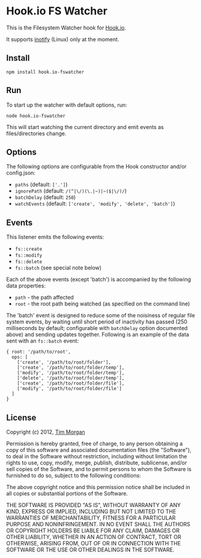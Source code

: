 # Hook.io FS Watcher

This is the Filesystem Watcher hook for [Hook.io](https://github.com/hookio/hook.io).

It supports [inotify](http://en.wikipedia.org/wiki/Inotify) (Linux) only at the moment.

## Install

    npm install hook.io-fswatcher

## Run

To start up the watcher with default options, run:

    node hook.io-fswatcher

This will start watching the current directory and emit events as files/directories change.

## Options

The following options are configurable from the Hook constructor and/or config.json:

* `paths` (default: `['.']`)
* `ignorePath` (default: `/(^|\/)(\.|~)|~($|\/)/`)
* `batchDelay` (default: `250`)
* `watchEvents` (default: `['create', 'modify', 'delete', 'batch']`)

## Events

This listener emits the following events:

* `fs::create`
* `fs::modify`
* `fs::delete`
* `fs::batch` (see special note below)

Each of the above events (except 'batch') is accompanied by the following data properties:

* `path` - the path affected
* `root` - the root path being watched (as specified on the command line)

The 'batch' event is designed to reduce some of the noisiness of regular file system events, by waiting until short period of inactivity has passed (250 milliseconds by default; configurable with `batchDelay` option documented above) and sending updates together. Following is an example of the data sent with an `fs::batch` event:

    { root: '/path/to/root',
      ops: [
        ['create', '/path/to/root/folder'],
        ['create', '/path/to/root/folder/temp'],
        ['modify', '/path/to/root/folder/temp'],
        ['delete', '/path/to/root/folder/temp'],
        ['create', '/path/to/root/folder/file'],
        ['modify', '/path/to/root/folder/file']
      ]
    }

## License

Copyright (c) 2012, [Tim Morgan](http://timmorgan.org)

Permission is hereby granted, free of charge, to any person obtaining a copy of this software and associated documentation files (the "Software"), to deal in the Software without restriction, including without limitation the rights to use, copy, modify, merge, publish, distribute, sublicense, and/or sell copies of the Software, and to permit persons to whom the Software is furnished to do so, subject to the following conditions:

The above copyright notice and this permission notice shall be included in all copies or substantial portions of the Software.

THE SOFTWARE IS PROVIDED "AS IS", WITHOUT WARRANTY OF ANY KIND, EXPRESS OR IMPLIED, INCLUDING BUT NOT LIMITED TO THE WARRANTIES OF MERCHANTABILITY, FITNESS FOR A PARTICULAR PURPOSE AND NONINFRINGEMENT. IN NO EVENT SHALL THE AUTHORS OR COPYRIGHT HOLDERS BE LIABLE FOR ANY CLAIM, DAMAGES OR OTHER LIABILITY, WHETHER IN AN ACTION OF CONTRACT, TORT OR OTHERWISE, ARISING FROM, OUT OF OR IN CONNECTION WITH THE SOFTWARE OR THE USE OR OTHER DEALINGS IN THE SOFTWARE.
